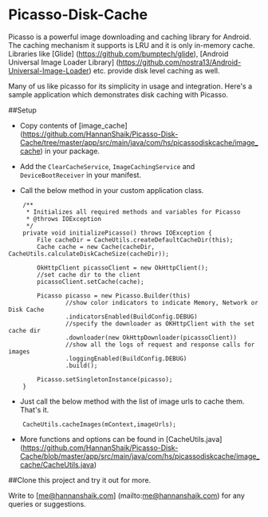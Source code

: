 # Picasso-Disk-Cache

Picasso is a powerful image downloading and caching library for Android. The caching mechanism it supports is LRU and it is only in-memory cache. Libraries like [Glide] (https://github.com/bumptech/glide), [Android Universal Image Loader Library] (https://github.com/nostra13/Android-Universal-Image-Loader) etc. provide disk level caching as well. 

Many of us like picasso for its simplicity in usage and integration. Here's a sample application which demonstrates disk caching with Picasso.


##Setup

* Copy contents of [image_cache] (https://github.com/HannanShaik/Picasso-Disk-Cache/tree/master/app/src/main/java/com/hs/picassodiskcache/image_cache) in your package.

* Add the `ClearCacheService`, `ImageCachingService` and `DeviceBootReceiver` in your manifest.

* Call the below method in your custom application class.

```
    /**
     * Initializes all required methods and variables for Picasso
     * @throws IOException
     */
    private void initializePicasso() throws IOException {
        File cacheDir = CacheUtils.createDefaultCacheDir(this);
        Cache cache = new Cache(cacheDir, CacheUtils.calculateDiskCacheSize(cacheDir));

        OkHttpClient picassoClient = new OkHttpClient();
        //set cache dir to the client
        picassoClient.setCache(cache);

        Picasso picasso = new Picasso.Builder(this)
                //show color indicators to indicate Memory, Network or Disk Cache
                .indicatorsEnabled(BuildConfig.DEBUG)
                //specify the downloader as OKHttpClient with the set cache dir
                .downloader(new OkHttpDownloader(picassoClient))
                //show all the logs of request and response calls for images
                .loggingEnabled(BuildConfig.DEBUG)
                .build();

        Picasso.setSingletonInstance(picasso);
    }
```

* Just call the below method with the list of image urls to cache them. That's it.

```
    CacheUtils.cacheImages(mContext,imageUrls);
```

* More functions and options can be found in [CacheUtils.java] (https://github.com/HannanShaik/Picasso-Disk-Cache/blob/master/app/src/main/java/com/hs/picassodiskcache/image_cache/CacheUtils.java) 

##Clone this project and try it out for more.

Write to [me@hannanshaik.com] (mailto:me@hannanshaik.com) for any queries or suggestions.
